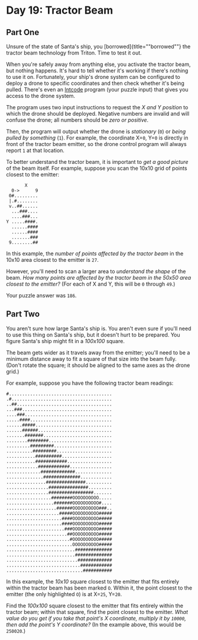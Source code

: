 # Day 19: Tractor Beam

## Part One
Unsure of the state of Santa\'s ship, you
[borrowed]{title="\"borrowed\""} the tractor beam technology from
Triton. Time to test it out.

When you\'re safely away from anything else, you activate the tractor
beam, but nothing happens. It\'s hard to tell whether it\'s working if
there\'s nothing to use it on. Fortunately, your ship\'s drone system
can be configured to deploy a drone to specific coordinates and then
check whether it\'s being pulled. There\'s even an
[Intcode](https://adventofcode.com/2019/day/9) program (your puzzle
input) that gives you access to the drone system.

The program uses two input instructions to request the *X and Y
position* to which the drone should be deployed. Negative numbers are
invalid and will confuse the drone; all numbers should be *zero or
positive*.

Then, the program will output whether the drone is *stationary* (`0`) or
*being pulled by something* (`1`). For example, the coordinate X=`0`,
Y=`0` is directly in front of the tractor beam emitter, so the drone
control program will always report `1` at that location.

To better understand the tractor beam, it is important to *get a good
picture* of the beam itself. For example, suppose you scan the 10x10
grid of points closest to the emitter:

           X
      0->      9
     0#.........
     |.#........
     v..##......
      ...###....
      ....###...
    Y .....####.
      ......####
      ......####
      .......###
     9........##

In this example, the *number of points affected by the tractor beam* in
the 10x10 area closest to the emitter is `27`.

However, you\'ll need to scan a larger area to *understand the shape* of
the beam. *How many points are affected by the tractor beam in the 50x50
area closest to the emitter?* (For each of X and Y, this will be `0`
through `49`.)

Your puzzle answer was `186`.

## Part Two

You aren\'t sure how large Santa\'s ship is. You aren\'t even sure if
you\'ll need to use this thing on Santa\'s ship, but it doesn\'t hurt to
be prepared. You figure Santa\'s ship might fit in a *100x100* square.

The beam gets wider as it travels away from the emitter; you\'ll need to
be a minimum distance away to fit a square of that size into the beam
fully. (Don\'t rotate the square; it should be aligned to the same axes
as the drone grid.)

For example, suppose you have the following tractor beam readings:

    #.......................................
    .#......................................
    ..##....................................
    ...###..................................
    ....###.................................
    .....####...............................
    ......#####.............................
    ......######............................
    .......#######..........................
    ........########........................
    .........#########......................
    ..........#########.....................
    ...........##########...................
    ...........############.................
    ............############................
    .............#############..............
    ..............##############............
    ...............###############..........
    ................###############.........
    ................#################.......
    .................########OOOOOOOOOO.....
    ..................#######OOOOOOOOOO#....
    ...................######OOOOOOOOOO###..
    ....................#####OOOOOOOOOO#####
    .....................####OOOOOOOOOO#####
    .....................####OOOOOOOOOO#####
    ......................###OOOOOOOOOO#####
    .......................##OOOOOOOOOO#####
    ........................#OOOOOOOOOO#####
    .........................OOOOOOOOOO#####
    ..........................##############
    ..........................##############
    ...........................#############
    ............................############
    .............................###########

In this example, the *10x10* square closest to the emitter that fits
entirely within the tractor beam has been marked `O`. Within it, the
point closest to the emitter (the only highlighted `O`) is at X=`25`,
Y=`20`.

Find the *100x100* square closest to the emitter that fits entirely
within the tractor beam; within that square, find the point closest to
the emitter. *What value do you get if you take that point\'s X
coordinate, multiply it by `10000`, then add the point\'s Y coordinate?*
(In the example above, this would be `250020`.)